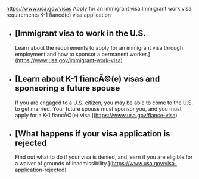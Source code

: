 

https://www.usa.gov/visas
Apply for an immigrant visa
Immigrant work visa requirements
K-1 fiancé(e) visa application

* [Immigrant visa to work in the U.S.
  ----------------------------------

  Learn about the requirements to apply for an immigrant visa through employment and how to sponsor a permanent worker.](https://www.usa.gov/immigrant-work-visa)

* [Learn about K-1 fiancÃ©(e) visas and sponsoring a future spouse
  ---------------------------------------------------------------

  If you are engaged to a U.S. citizen, you may be able to come to the U.S. to get married. Your future spouse must sponsor you, and you must apply for a K-1 fiancÃ©(e) visa.](https://www.usa.gov/fiance-visa)
  
* [What happens if your visa application is rejected
  -------------------------------------------------

  Find out what to do if your visa is denied, and learn if you are eligible for a waiver of grounds of inadmissibility.](https://www.usa.gov/visa-application-rejected)
